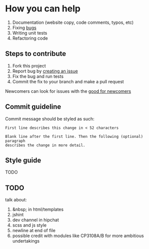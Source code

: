 How you can help
================

1. Documentation (website copy, code comments, typos, etc)
2. Fixing [bugs](https://github.com/nusmodifications/nusmods/issues)
3. Writing unit tests
4. Refactoring code

Steps to contribute
-------------------
1. Fork this project
2. Report bug by [creating an issue](https://github.com/nusmodifications/nusmods/issues/new)
3. Fix the bug and run tests
4. Commit the fix to your branch and make a pull request

Newcomers can look for issues with the [good for newcomers](https://github.com/nusmodifications/nusmods/issues?q=is%3Aopen+is%3Aissue+label%3A%22good+for+newcomers%22)

Commit guideline
----------------

Commit message should be styled as such:
```
First line describes this change in < 52 characters

Blank line after the first line. Then the following (optional) paragraph
describes the change in more detail.
```

Style guide
-----------

TODO

TODO
----

talk about:

1. &amp;nbsp; in html/templates
2. jshint
3. dev channel in hipchat
4. scss and js style
5. newline at end of file
6. possible credit with modules like CP3108A/B for more ambitious undertakings
